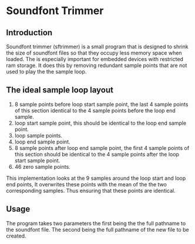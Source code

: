 # Soundfont Trimmer
## Introduction

Soundfont trimmer (sftrimmer) is a small program that is designed to shrink the size of soundfont files so that they occupy less memory space when loaded. The is especially important for embedded devices with restricted ram storage. It does this by removing redundant sample points that are not used to play the the sample loop.

## The ideal sample loop layout

1. 8 sample points before loop start sample point, the last 4 sample points of this section
identical to the 4 sample points before the loop end sample.
2. loop start sample point, this should be identical to the loop end sample point.
3. loop sample points.
4. loop end sample point.
5. 8 sample points after loop end sample point, the first 4 sample points of this section 
should be identical to the 4 sample points after the loop start sample point.
6. 46 zero sample points.

This implementation looks at the 9 samples around the loop start and loop end points, It overwrites these points with the mean of the the two corresponding samples. Thus ensuring that these points are identical.

## Usage

The program takes two parameters the first being the the full pathname to the soundfont file. The second being the full pathname of the new file to be created.

